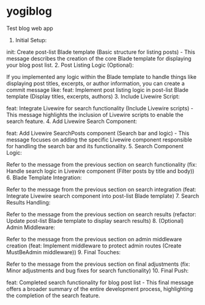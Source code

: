 # yogiblog
 Test blog web app
 1. Initial Setup:

init: Create post-list Blade template (Basic structure for listing posts) - This message describes the creation of the core Blade template for displaying your blog post list.
2. Post Listing Logic (Optional):

If you implemented any logic within the Blade template to handle things like displaying post titles, excerpts, or author information, you can create a commit message like:
feat: Implement post listing logic in post-list Blade template (Display titles, excerpts, authors)
3. Include Livewire Script:

feat: Integrate Livewire for search functionality (Include Livewire scripts) - This message highlights the inclusion of Livewire scripts to enable the search feature.
4. Add Livewire Search Component:

feat: Add Livewire SearchPosts component (Search bar and logic) - This message focuses on adding the specific Livewire component responsible for handling the search bar and its functionality.
5. Search Component Logic:

Refer to the message from the previous section on search functionality (fix: Handle search logic in Livewire component (Filter posts by title and body))
6. Blade Template Integration:

Refer to the message from the previous section on search integration (feat: Integrate Livewire search component into post-list Blade template)
7. Search Results Handling:

Refer to the message from the previous section on search results (refactor: Update post-list Blade template to display search results)
8. (Optional) Admin Middleware:

Refer to the message from the previous section on admin middleware creation (feat: Implement middleware to protect admin routes (Create MustBeAdmin middleware))
9. Final Touches:

Refer to the message from the previous section on final adjustments (fix: Minor adjustments and bug fixes for search functionality)
10. Final Push:

feat: Completed search functionality for blog post list - This final message offers a broader summary of the entire development process, highlighting the completion of the search feature.
